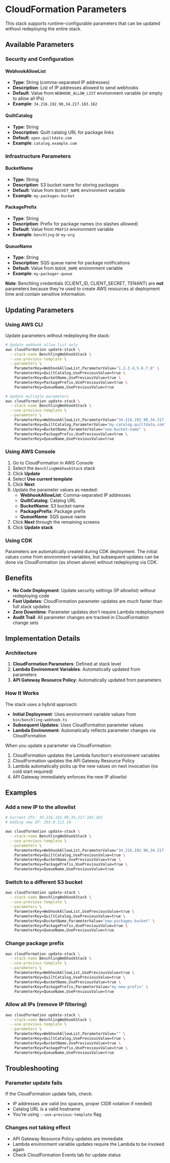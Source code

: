 # CloudFormation Parameters

This stack supports runtime-configurable parameters that can be updated without redeploying the entire stack.

## Available Parameters

### Security and Configuration

#### WebhookAllowList

- **Type**: String (comma-separated IP addresses)
- **Description**: List of IP addresses allowed to send webhooks
- **Default**: Value from `WEBHOOK_ALLOW_LIST` environment variable (or empty to allow all IPs)
- **Example**: `34.216.192.90,34.217.183.162`

#### QuiltCatalog

- **Type**: String
- **Description**: Quilt catalog URL for package links
- **Default**: `open.quiltdata.com`
- **Example**: `catalog.example.com`

### Infrastructure Parameters

#### BucketName

- **Type**: String
- **Description**: S3 bucket name for storing packages
- **Default**: Value from `BUCKET_NAME` environment variable
- **Example**: `my-packages-bucket`

#### PackagePrefix

- **Type**: String
- **Description**: Prefix for package names (no slashes allowed)
- **Default**: Value from `PREFIX` environment variable
- **Example**: `benchling` or `my-org`

#### QueueName

- **Type**: String
- **Description**: SQS queue name for package notifications
- **Default**: Value from `QUEUE_NAME` environment variable
- **Example**: `my-packager-queue`

**Note**: Benchling credentials (CLIENT_ID, CLIENT_SECRET, TENANT) are **not** parameters because they're used to create AWS resources at deployment time and contain sensitive information.

## Updating Parameters

### Using AWS CLI

Update parameters without redeploying the stack:

```bash
# Update webhook allow list only
aws cloudformation update-stack \
  --stack-name BenchlingWebhookStack \
  --use-previous-template \
  --parameters \
    ParameterKey=WebhookAllowList,ParameterValue="1.2.3.4,5.6.7.8" \
    ParameterKey=QuiltCatalog,UsePreviousValue=true \
    ParameterKey=BucketName,UsePreviousValue=true \
    ParameterKey=PackagePrefix,UsePreviousValue=true \
    ParameterKey=QueueName,UsePreviousValue=true

# Update multiple parameters
aws cloudformation update-stack \
  --stack-name BenchlingWebhookStack \
  --use-previous-template \
  --parameters \
    ParameterKey=WebhookAllowList,ParameterValue="34.216.192.90,34.217.183.162" \
    ParameterKey=QuiltCatalog,ParameterValue="my-catalog.quiltdata.com" \
    ParameterKey=BucketName,ParameterValue="new-bucket-name" \
    ParameterKey=PackagePrefix,UsePreviousValue=true \
    ParameterKey=QueueName,UsePreviousValue=true
```

### Using AWS Console

1. Go to CloudFormation in AWS Console
2. Select the `BenchlingWebhookStack` stack
3. Click **Update**
4. Select **Use current template**
5. Click **Next**
6. Update the parameter values as needed:
   - **WebhookAllowList**: Comma-separated IP addresses
   - **QuiltCatalog**: Catalog URL
   - **BucketName**: S3 bucket name
   - **PackagePrefix**: Package prefix
   - **QueueName**: SQS queue name
7. Click **Next** through the remaining screens
8. Click **Update stack**

### Using CDK

Parameters are automatically created during CDK deployment. The initial values come from environment variables, but subsequent updates can be done via CloudFormation (as shown above) without redeploying via CDK.

## Benefits

- **No Code Deployment**: Update security settings (IP allowlist) without redeploying code
- **Fast Updates**: CloudFormation parameter updates are much faster than full stack updates
- **Zero Downtime**: Parameter updates don't require Lambda redeployment
- **Audit Trail**: All parameter changes are tracked in CloudFormation change sets

## Implementation Details

### Architecture

1. **CloudFormation Parameters**: Defined at stack level
2. **Lambda Environment Variables**: Automatically updated from parameters
3. **API Gateway Resource Policy**: Automatically updated from parameters

### How It Works

The stack uses a hybrid approach:

- **Initial Deployment**: Uses environment variable values from `bin/benchling-webhook.ts`
- **Subsequent Updates**: Uses CloudFormation parameter values
- **Lambda Environment**: Automatically reflects parameter changes via CloudFormation

When you update a parameter via CloudFormation:

1. CloudFormation updates the Lambda function's environment variables
2. CloudFormation updates the API Gateway Resource Policy
3. Lambda automatically picks up the new values on next invocation (no cold start required)
4. API Gateway immediately enforces the new IP allowlist

## Examples

### Add a new IP to the allowlist

```bash
# Current IPs: 34.216.192.90,34.217.183.162
# Adding new IP: 203.0.113.10

aws cloudformation update-stack \
  --stack-name BenchlingWebhookStack \
  --use-previous-template \
  --parameters \
    ParameterKey=WebhookAllowList,ParameterValue="34.216.192.90,34.217.183.162,203.0.113.10" \
    ParameterKey=QuiltCatalog,UsePreviousValue=true \
    ParameterKey=BucketName,UsePreviousValue=true \
    ParameterKey=PackagePrefix,UsePreviousValue=true \
    ParameterKey=QueueName,UsePreviousValue=true
```

### Switch to a different S3 bucket

```bash
aws cloudformation update-stack \
  --stack-name BenchlingWebhookStack \
  --use-previous-template \
  --parameters \
    ParameterKey=WebhookAllowList,UsePreviousValue=true \
    ParameterKey=QuiltCatalog,UsePreviousValue=true \
    ParameterKey=BucketName,ParameterValue="new-packages-bucket" \
    ParameterKey=PackagePrefix,UsePreviousValue=true \
    ParameterKey=QueueName,UsePreviousValue=true
```

### Change package prefix

```bash
aws cloudformation update-stack \
  --stack-name BenchlingWebhookStack \
  --use-previous-template \
  --parameters \
    ParameterKey=WebhookAllowList,UsePreviousValue=true \
    ParameterKey=QuiltCatalog,UsePreviousValue=true \
    ParameterKey=BucketName,UsePreviousValue=true \
    ParameterKey=PackagePrefix,ParameterValue="my-new-prefix" \
    ParameterKey=QueueName,UsePreviousValue=true
```

### Allow all IPs (remove IP filtering)

```bash
aws cloudformation update-stack \
  --stack-name BenchlingWebhookStack \
  --use-previous-template \
  --parameters \
    ParameterKey=WebhookAllowList,ParameterValue="" \
    ParameterKey=QuiltCatalog,UsePreviousValue=true \
    ParameterKey=BucketName,UsePreviousValue=true \
    ParameterKey=PackagePrefix,UsePreviousValue=true \
    ParameterKey=QueueName,UsePreviousValue=true
```

## Troubleshooting

### Parameter update fails

If the CloudFormation update fails, check:

- IP addresses are valid (no spaces, proper CIDR notation if needed)
- Catalog URL is a valid hostname
- You're using `--use-previous-template` flag

### Changes not taking effect

- API Gateway Resource Policy updates are immediate
- Lambda environment variable updates require the Lambda to be invoked again
- Check CloudFormation Events tab for update status
